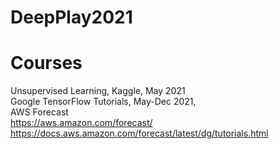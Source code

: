 # DeepPlay2021
 
# Courses  
Unsupervised Learning, Kaggle, May 2021  
Google TensorFlow Tutorials, May-Dec 2021,   
AWS Forecast   
https://aws.amazon.com/forecast/   
https://docs.aws.amazon.com/forecast/latest/dg/tutorials.html   
